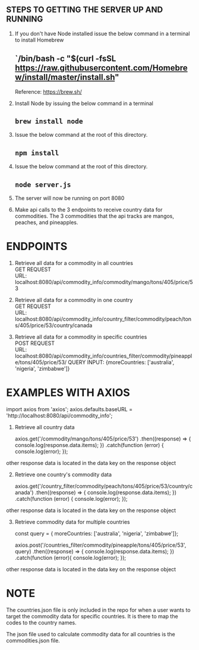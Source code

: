 ## STEPS TO GETTING THE SERVER UP AND RUNNING

1. If you don't have Node installed issue the below command in a terminal to install
   Homebrew

   ## `/bin/bash -c "\$(curl -fsSL https://raw.githubusercontent.com/Homebrew/install/master/install.sh"

   Reference: https://brew.sh/

2. Install Node by issuing the below command in a terminal

   ## `brew install node`

3. Issue the below command at the root of this directory.

   ## `npm install`

4. Issue the below command at the root of this directory.

   ## `node server.js`

5. The server will now be running on port 8080

6. Make api calls to the 3 endpoints to receive country data for
   commodities. The 3 commodities that the api tracks are mangos, peaches, and pineapples.

# ENDPOINTS

1. Retrieve all data for a commodity in all countries\
   GET REQUEST\
   URL: localhost:8080/api/commodity_info/commodity/mango/tons/405/price/53

2. Retrieve all data for a commodity in one country\
   GET REQUEST\
   URL: localhost:8080/api/commodity_info/country_filter/commodity/peach/tons/405/price/53/country/canada

3. Retrieve all data for a commodity in specific countries\
   POST REQUEST\
   URL: localhost:8080/api/commodity_info/countries_filter/commodity/pineapple/tons/405/price/53/
   QUERY INPUT: {moreCountries: ['australia', 'nigeria', 'zimbabwe']}

# EXAMPLES WITH AXIOS

import axios from 'axios';
axios.defaults.baseURL = 'http://localhost:8080/api/commodity_info';

1. Retrieve all country data

   axios.get('/commodity/mango/tons/405/price/53')
   .then((response) => { console.log(response.data.items); })
   .catch(function (error) { console.log(error); });

other response data is located in the data key on the response object

2. Retrieve one country's commodity data

   axios.get('/country_filter/commodity/peach/tons/405/price/53/country/canada')
   .then((response) => { console.log(response.data.items); })
   .catch(function (error) { console.log(error); });

other response data is located in the data key on the response object

3. Retrieve commodity data for multiple countries

   const query = { moreCountries: ['australia', 'nigeria', 'zimbabwe']};

   axios.post('/countries_filter/commodity/pineapple/tons/405/price/53', query)
   .then((response) => { console.log(response.data.items); })
   .catch(function (error){ console.log(error); });

other response data is located in the data key on the response object

# NOTE

The countries.json file is only included in the repo for when a user wants to target the commodity data for specific countries. It is there to map the codes to the country names.

The json file used to calculate commodity data for all countries is the commodities.json file.
